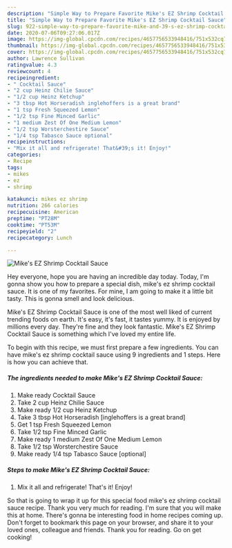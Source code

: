 ```yaml
---
description: "Simple Way to Prepare Favorite Mike's EZ Shrimp Cocktail Sauce"
title: "Simple Way to Prepare Favorite Mike's EZ Shrimp Cocktail Sauce"
slug: 922-simple-way-to-prepare-favorite-mike-and-39-s-ez-shrimp-cocktail-sauce
date: 2020-07-06T09:27:06.017Z
image: https://img-global.cpcdn.com/recipes/4657756533948416/751x532cq70/mikes-ez-shrimp-cocktail-sauce-recipe-main-photo.jpg
thumbnail: https://img-global.cpcdn.com/recipes/4657756533948416/751x532cq70/mikes-ez-shrimp-cocktail-sauce-recipe-main-photo.jpg
cover: https://img-global.cpcdn.com/recipes/4657756533948416/751x532cq70/mikes-ez-shrimp-cocktail-sauce-recipe-main-photo.jpg
author: Lawrence Sullivan
ratingvalue: 4.3
reviewcount: 4
recipeingredient:
- " Cocktail Sauce"
- "2 cup Heinz Chilie Sauce"
- "1/2 cup Heinz Ketchup"
- "3 tbsp Hot Horseradish inglehoffers is a great brand"
- "1 tsp Fresh Squeezed Lemon"
- "1/2 tsp Fine Minced Garlic"
- "1 medium Zest Of One Medium Lemon"
- "1/2 tsp Worsterchestire Sauce"
- "1/4 tsp Tabasco Sauce optional"
recipeinstructions:
- "Mix it all and refrigerate! That&#39;s it! Enjoy!"
categories:
- Recipe
tags:
- mikes
- ez
- shrimp

katakunci: mikes ez shrimp 
nutrition: 266 calories
recipecuisine: American
preptime: "PT28M"
cooktime: "PT53M"
recipeyield: "2"
recipecategory: Lunch

---
```



![Mike&#39;s EZ Shrimp Cocktail Sauce](https://img-global.cpcdn.com/recipes/4657756533948416/751x532cq70/mikes-ez-shrimp-cocktail-sauce-recipe-main-photo.jpg)

Hey everyone, hope you are having an incredible day today. Today, I'm gonna show you how to prepare a special dish, mike&#39;s ez shrimp cocktail sauce. It is one of my favorites. For mine, I am going to make it a little bit tasty. This is gonna smell and look delicious.



Mike&#39;s EZ Shrimp Cocktail Sauce is one of the most well liked of current trending foods on earth. It's easy, it's fast, it tastes yummy. It is enjoyed by millions every day. They're fine and they look fantastic. Mike&#39;s EZ Shrimp Cocktail Sauce is something which I've loved my entire life.


To begin with this recipe, we must first prepare a few ingredients. You can have mike&#39;s ez shrimp cocktail sauce using 9 ingredients and 1 steps. Here is how you can achieve that.

<!--inarticleads1-->

##### The ingredients needed to make Mike&#39;s EZ Shrimp Cocktail Sauce:

1. Make ready  Cocktail Sauce
1. Take 2 cup Heinz Chilie Sauce
1. Make ready 1/2 cup Heinz Ketchup
1. Take 3 tbsp Hot Horseradish [inglehoffers is a great brand]
1. Get 1 tsp Fresh Squeezed Lemon
1. Take 1/2 tsp Fine Minced Garlic
1. Make ready 1 medium Zest Of One Medium Lemon
1. Take 1/2 tsp Worsterchestire Sauce
1. Make ready 1/4 tsp Tabasco Sauce [optional]




<!--inarticleads2-->

##### Steps to make Mike&#39;s EZ Shrimp Cocktail Sauce:

1. Mix it all and refrigerate! That&#39;s it! Enjoy!




So that is going to wrap it up for this special food mike&#39;s ez shrimp cocktail sauce recipe. Thank you very much for reading. I'm sure that you will make this at home. There's gonna be interesting food in home recipes coming up. Don't forget to bookmark this page on your browser, and share it to your loved ones, colleague and friends. Thank you for reading. Go on get cooking!
